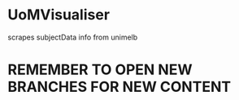 # UoMVisualiser
scrapes subjectData info from unimelb
# REMEMBER TO OPEN NEW BRANCHES FOR NEW CONTENT
